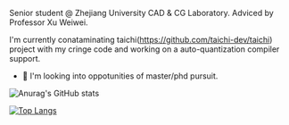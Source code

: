 <!--
**Luke-Skycrawler/Luke-Skycrawler** is a ✨ _special_ ✨ repository because its `README.md` (this file) appears on your GitHub profile.

Here are some ideas to get you started:

- 🔭 I’m currently working on ...
- 🌱 I’m currently learning ...
- 👯 I’m looking to collaborate on ...
- 🤔 I’m looking for help with ...
- 💬 Ask me about ...
- 📫 How to reach me: ...
- 😄 Pronouns: ...
- ⚡ Fun fact: ...
-->

Senior student @ Zhejiang University CAD & CG Laboratory. Adviced by Professor Xu Weiwei.

I'm currently conataminating taichi(https://github.com/taichi-dev/taichi) project with my cringe code and working on a auto-quantization compiler support.

- 🤔 I'm looking into oppotunities of master/phd pursuit.

![Anurag's GitHub stats](https://github-readme-stats.vercel.app/api?username=Luke-Skycrawler&show_icons=true&theme=graywhite&hide_border=true)

[![Top Langs](https://github-readme-stats.vercel.app/api/top-langs/?username=Luke-Skycrawler&theme=graywhite&layout=compact&hide_border=true)](https://github.com/Luke-Skycrawler/github-readme-stats)

